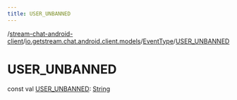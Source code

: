 ```yaml
---
title: USER_UNBANNED
---
```

/[stream-chat-android-client](../../index.md)/[io.getstream.chat.android.client.models](../index.md)/[EventType](index.md)/[USER_UNBANNED](USER_UNBANNED.md)  
  
  
  
# USER_UNBANNED  
const val [USER_UNBANNED](USER_UNBANNED.md): [String](https://kotlinlang.org/api/latest/jvm/stdlib/kotlin/-string/index.html)
